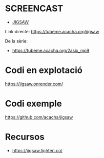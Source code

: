 # SCREENCAST

- [JIGSAW](https://youtu.be/a5yVAFAJMnQ)

Link directe: https://tubeme.acacha.org/jigsaw

De la sèrie:
- https://tubeme.acacha.org/2asix_mp9
# Codi en explotació

https://jigsaw.onrender.com/

# Codi exemple

https://github.com/acacha/jigsaw

# Recursos
- https://jigsaw.tighten.co/
